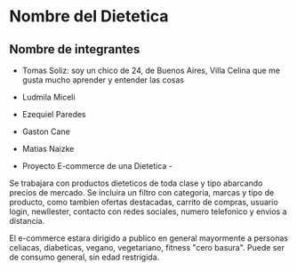 # Nombre del Dietetica 

## Nombre de integrantes

- Tomas Soliz: soy un chico de 24, de Buenos Aires, Villa Celina que me gusta mucho aprender y entender las cosas

- Ludmila Miceli 
- Ezequiel Paredes
- Gaston Cane
- Matias Naizke 

- Proyecto E-commerce de una Dietetica -

Se trabajara con productos dieteticos de toda clase y tipo abarcando precios de mercado. Se incluira un filtro con categoria, marcas y tipo de producto, como tambien ofertas destacadas, carrito de compras, usuario login, newllester, contacto con redes sociales, numero telefonico y envios a distancia.

El e-commerce estara dirigido a publico en general mayormente a personas celiacas, diabeticas, vegano, vegetariano, fitness "cero basura". Puede ser de consumo general, sin edad restrigida.
